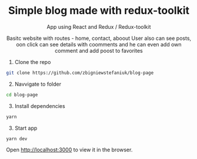<br />
<h1 align="center">Simple blog made with redux-toolkit</h1>



<p align="center">App using React and Redux / Redux-toolkit </p>
<p align="center">Basitc website with routes - home, contact, aboout
User also can see posts, oon click can see details with coomments and he can even add own comment and add poost to favorites</p>

1. Clone the repo
```sh
git clone https://github.com/zbigniewstefaniuk/blog-page
```
2. Navvigate to folder
```sh
cd blog-page
```
3. Install dependencies
```sh
yarn
```
3. Start app
```sh
yarn dev
```

Open [http://localhost:3000](http://localhost:3000) to view it in the browser.
